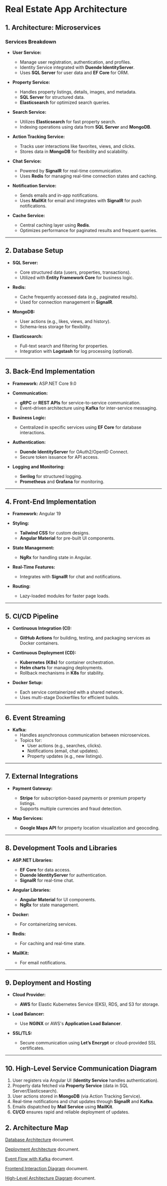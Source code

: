 # Real Estate App Architecture

## 1. Architecture: Microservices

### Services Breakdown

- **User Service:**

  - Manage user registration, authentication, and profiles.
  - Identity Service integrated with **Duende IdentityServer**.
  - Uses **SQL Server** for user data and **EF Core** for ORM.

- **Property Service:**

  - Handles property listings, details, images, and metadata.
  - **SQL Server** for structured data.
  - **Elasticsearch** for optimized search queries.

- **Search Service:**

  - Utilizes **Elasticsearch** for fast property search.
  - Indexing operations using data from **SQL Server** and **MongoDB**.

- **Action Tracking Service:**

  - Tracks user interactions like favorites, views, and clicks.
  - Stores data in **MongoDB** for flexibility and scalability.

- **Chat Service:**

  - Powered by **SignalR** for real-time communication.
  - Uses **Redis** for managing real-time connection states and caching.

- **Notification Service:**

  - Sends emails and in-app notifications.
  - Uses **MailKit** for email and integrates with **SignalR** for push notifications.

- **Cache Service:**
  - Central caching layer using **Redis**.
  - Optimizes performance for paginated results and frequent queries.

---

## 2. Database Setup

- **SQL Server:**

  - Core structured data (users, properties, transactions).
  - Utilized with **Entity Framework Core** for business logic.

- **Redis:**

  - Cache frequently accessed data (e.g., paginated results).
  - Used for connection management in **SignalR**.

- **MongoDB:**

  - User actions (e.g., likes, views, and history).
  - Schema-less storage for flexibility.

- **Elasticsearch:**
  - Full-text search and filtering for properties.
  - Integration with **Logstash** for log processing (optional).

---

## 3. Back-End Implementation

- **Framework:** ASP.NET Core 9.0

- **Communication:**

  - **gRPC** or **REST APIs** for service-to-service communication.
  - Event-driven architecture using **Kafka** for inter-service messaging.

- **Business Logic:**

  - Centralized in specific services using **EF Core** for database interactions.

- **Authentication:**

  - **Duende IdentityServer** for OAuth2/OpenID Connect.
  - Secure token issuance for API access.

- **Logging and Monitoring:**
  - **Serilog** for structured logging.
  - **Prometheus** and **Grafana** for monitoring.

---

## 4. Front-End Implementation

- **Framework:** Angular 19

- **Styling:**

  - **Tailwind CSS** for custom designs.
  - **Angular Material** for pre-built UI components.

- **State Management:**

  - **NgRx** for handling state in Angular.

- **Real-Time Features:**

  - Integrates with **SignalR** for chat and notifications.

- **Routing:**
  - Lazy-loaded modules for faster page loads.

---

## 5. CI/CD Pipeline

- **Continuous Integration (CI):**

  - **GitHub Actions** for building, testing, and packaging services as Docker containers.

- **Continuous Deployment (CD):**

  - **Kubernetes (K8s)** for container orchestration.
  - **Helm charts** for managing deployments.
  - Rollback mechanisms in **K8s** for stability.

- **Docker Setup:**
  - Each service containerized with a shared network.
  - Uses multi-stage Dockerfiles for efficient builds.

---

## 6. Event Streaming

- **Kafka:**
  - Handles asynchronous communication between microservices.
  - Topics for:
    - User actions (e.g., searches, clicks).
    - Notifications (email, chat updates).
    - Property updates (e.g., new listings).

---

## 7. External Integrations

- **Payment Gateway:**

  - **Stripe** for subscription-based payments or premium property listings.
  - Supports multiple currencies and fraud detection.

- **Map Services:**
  - **Google Maps API** for property location visualization and geocoding.

---

## 8. Development Tools and Libraries

- **ASP.NET Libraries:**

  - **EF Core** for data access.
  - **Duende IdentityServer** for authentication.
  - **SignalR** for real-time chat.

- **Angular Libraries:**

  - **Angular Material** for UI components.
  - **NgRx** for state management.

- **Docker:**

  - For containerizing services.

- **Redis:**

  - For caching and real-time state.

- **MailKit:**
  - For email notifications.

---

## 9. Deployment and Hosting

- **Cloud Provider:**

  - **AWS** for Elastic Kubernetes Service (EKS), RDS, and S3 for storage.

- **Load Balancer:**

  - Use **NGINX** or AWS's **Application Load Balancer**.

- **SSL/TLS:**
  - Secure communication using **Let’s Encrypt** or cloud-provided SSL certificates.

---

## 10. High-Level Service Communication Diagram

1. User registers via Angular UI (**Identity Service** handles authentication).
2. Property data fetched via **Property Service** (data in SQL Server/Elasticsearch).
3. User actions stored in **MongoDB** (via Action Tracking Service).
4. Real-time notifications and chat updates through **SignalR** and **Kafka**.
5. Emails dispatched by **Mail Service** using **MailKit**.
6. **CI/CD** ensures rapid and reliable deployment of updates.

## 2. Architecture Map

[Database Architecture](./docs/Database%20Architecture.txt) document.

[Deployment Architecture](./docs/Deployment%20Architecture.txt) document.

[Event Flow with Kafka](./docs/Event%20Flow%20with%20Kafka.txt) document.

[Frontend Interaction Diagram](./docs/Frontend%20Interaction%20Diagram.txt) document.

[High-Level Architecture Diagram](./docs/High-Level%20Architecture%20Diagram.txt) document.
